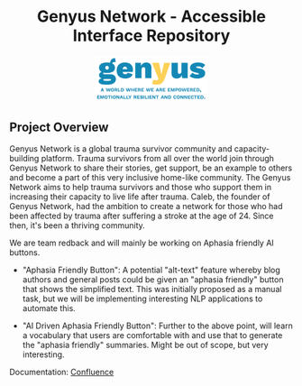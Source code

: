 <h1 align="center">Genyus Network - Accessible Interface Repository</h1>
<p align="center">
    <img src="logo.png" alt="logo" width="200"/>
</p>

## Project Overview

Genyus Network is a global trauma survivor community and capacity-building platform. Trauma survivors from all over the world join through Genyus Network to share their stories, get support, be an example to others and become a part of this very inclusive home-like community. The Genyus Network aims to help trauma survivors and those who support them in increasing their capacity to live life after trauma. Caleb, the founder of Genyus Network, had the ambition to create a network for those who had been affected by trauma after suffering a stroke at the age of 24. Since then, it's been a thriving community.

We are team redback and will mainly be working on Aphasia friendly AI buttons.

- "Aphasia Friendly Button": A potential "alt-text" feature whereby blog authors and general posts could be given an "aphasia friendly" button that shows the simplified text. This was initially proposed as a manual task, but we will be implementing interesting NLP applications to automate this.

- "AI Driven Aphasia Friendly Button":  Further to the above point, will learn a vocabulary that users are comfortable with and use that to generate the "aphasia friendly" summaries. Might be out of scope, but very interesting.

Documentation: [Confluence](https://confluence.cis.unimelb.edu.au:8443/display/COMP90082UI/Team+Redback)

